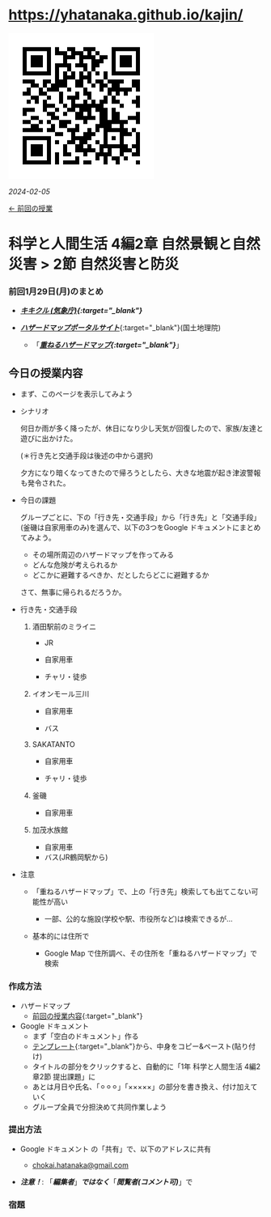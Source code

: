 # https://yhatanaka.github.io/kajin/

<img src="QR_343148.png" title="" alt="QR_343148.png" data-align="right">

*2024-02-05*

[← 前回の授業](2024-01-29.md)



# 科学と人間生活 4編2章 自然景観と自然災害 > 2節 自然災害と防災



### 前回1月29日(月)のまとめ

- ***[キキクル (気象庁)](https://www.jma.go.jp/bosai/){:target="_blank"}***

- [***ハザードマップポータルサイト***](https://disaportal.gsi.go.jp){:target="_blank"}(国土地理院)
  - 「***[重ねるハザードマップ](https://disaportal.gsi.go.jp/hazardmap/maps/){:target="_blank"}***」



## 今日の授業内容

- まず、このページを表示してみよう

- シナリオ

   何日か雨が多く降ったが、休日になり少し天気が回復したので、家族/友達と遊びに出かけた。

   (＊行き先と交通手段は後述の中から選択)

   夕方になり暗くなってきたので帰ろうとしたら、大きな地震が起き津波警報も発令された。

- 今日の課題

   グループごとに、下の「行き先・交通手段」から「行き先」と「交通手段」(釜磯は自家用車のみ)を選んで、以下の3つをGoogle ドキュメントにまとめてみよう。

   -	その場所周辺のハザードマップを作ってみる
   -	どんな危険が考えられるか
   -	どこかに避難するべきか、だとしたらどこに避難するか

   さて、無事に帰られるだろうか。

- 行き先・交通手段

   1. 酒田駅前のミライニ
      - JR

      - 自家用車

      - チャリ・徒歩

   2. イオンモール三川
      - 自家用車

      - バス

   3. SAKATANTO
      - 自家用車

      - チャリ・徒歩

   4. 釜磯
      - 自家用車

   5. 加茂水族館
      - 自家用車
      - バス(JR鶴岡駅から)

- 注意

   - 「重ねるハザードマップ」で、上の「行き先」検索しても出てこない可能性が高い
      - 一部、公的な施設(学校や駅、市役所など)は検索できるが…

   - 基本的には住所で
      - Google Map で住所調べ、その住所を「重ねるハザードマップ」で検索


### 作成方法

- ハザードマップ
  - [前回の授業内容](2024-01-29.pdf){:target="_blank"}
- Google ドキュメント
  - まず「空白のドキュメント」作る
  - [テンプレート](https://docs.google.com/document/d/1nZi93QU5PuQGbkLDS_o0nBjQ6urtatDgTZ5072UGa_w/edit?usp=sharing){:target="_blank"}から、中身をコピー&ペースト(貼り付け)
  - タイトルの部分をクリックすると、自動的に「1年 科学と人間生活 4編2章2節 提出課題」に
  - あとは月日や氏名、「⚪︎⚪︎⚪︎」「×××××」の部分を書き換え、付け加えていく
  - グループ全員で分担決めて共同作業しよう

### 提出方法

- Google ドキュメント の「共有」で、以下のアドレスに共有
  - chokai.hatanaka@gmail.com

- ***注意！***: 「***編集者***」***ではなく***「***閲覧者(コメント可)***」で

### 宿題

   
